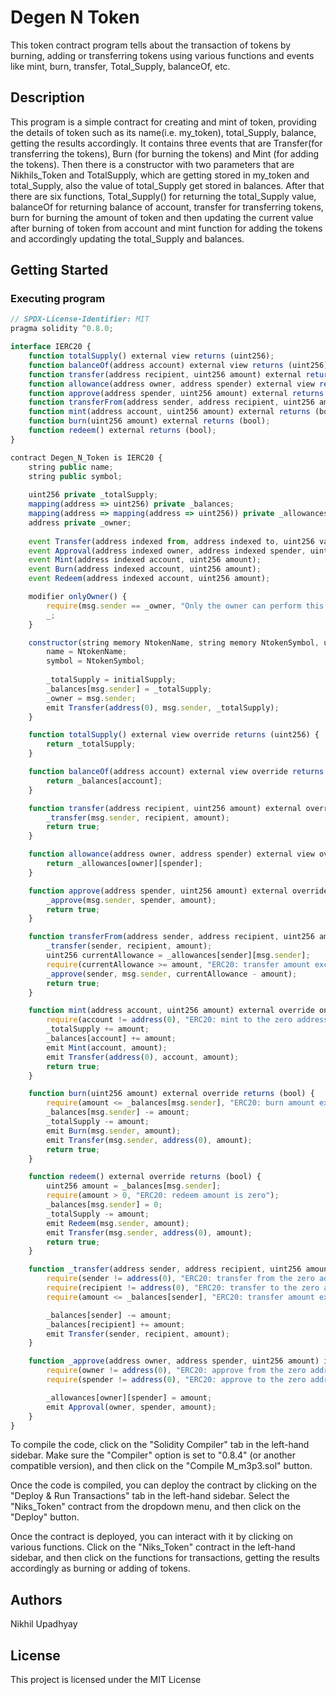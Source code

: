 # Degen N Token
This token contract program tells about the transaction of tokens by burning, adding or transferring tokens using various functions and events like mint, burn, transfer, Total_Supply, balanceOf, etc.
## Description

This program is a simple contract for creating and mint of token, providing the details of token such as its name(i.e. my_token), total_Supply, balance, getting the results accordingly. It contains three events that are Transfer(for transferring the tokens), Burn (for burning the tokens) and Mint (for adding the tokens). Then there is a constructor with two parameters that are Nikhils_Token and TotalSupply, which are getting stored in my_token and total_Supply, also the value of total_Supply get stored in balances. After that there are six functions, Total_Supply() for returning the total_Supply value, balanceOf for returning balance of account, transfer for transferring tokens, burn for burning the amount of token and then updating the current value after burning of token from account and mint function for adding the tokens and accordingly updating the total_Supply and balances.

## Getting Started
### Executing program
       
```javascript
// SPDX-License-Identifier: MIT
pragma solidity ^0.8.0;

interface IERC20 {
    function totalSupply() external view returns (uint256);
    function balanceOf(address account) external view returns (uint256);
    function transfer(address recipient, uint256 amount) external returns (bool);
    function allowance(address owner, address spender) external view returns (uint256);
    function approve(address spender, uint256 amount) external returns (bool);
    function transferFrom(address sender, address recipient, uint256 amount) external returns (bool);
    function mint(address account, uint256 amount) external returns (bool);
    function burn(uint256 amount) external returns (bool);
    function redeem() external returns (bool);
}

contract Degen_N_Token is IERC20 {
    string public name;
    string public symbol;
 
    uint256 private _totalSupply;
    mapping(address => uint256) private _balances;
    mapping(address => mapping(address => uint256)) private _allowances;
    address private _owner;
    
    event Transfer(address indexed from, address indexed to, uint256 value);
    event Approval(address indexed owner, address indexed spender, uint256 value);
    event Mint(address indexed account, uint256 amount);
    event Burn(address indexed account, uint256 amount);
    event Redeem(address indexed account, uint256 amount);

    modifier onlyOwner() {
        require(msg.sender == _owner, "Only the owner can perform this action");
        _;
    }

    constructor(string memory NtokenName, string memory NtokenSymbol, uint256 initialSupply) {
        name = NtokenName;
        symbol = NtokenSymbol;
    
        _totalSupply = initialSupply;
        _balances[msg.sender] = _totalSupply;
        _owner = msg.sender;
        emit Transfer(address(0), msg.sender, _totalSupply);
    }

    function totalSupply() external view override returns (uint256) {
        return _totalSupply;
    }

    function balanceOf(address account) external view override returns (uint256) {
        return _balances[account];
    }

    function transfer(address recipient, uint256 amount) external override returns (bool) {
        _transfer(msg.sender, recipient, amount);
        return true;
    }

    function allowance(address owner, address spender) external view override returns (uint256) {
        return _allowances[owner][spender];
    }

    function approve(address spender, uint256 amount) external override returns (bool) {
        _approve(msg.sender, spender, amount);
        return true;
    }

    function transferFrom(address sender, address recipient, uint256 amount) external override returns (bool) {
        _transfer(sender, recipient, amount);
        uint256 currentAllowance = _allowances[sender][msg.sender];
        require(currentAllowance >= amount, "ERC20: transfer amount exceeds allowance");
        _approve(sender, msg.sender, currentAllowance - amount);
        return true;
    }

    function mint(address account, uint256 amount) external override onlyOwner returns (bool) {
        require(account != address(0), "ERC20: mint to the zero address");
        _totalSupply += amount;
        _balances[account] += amount;
        emit Mint(account, amount);
        emit Transfer(address(0), account, amount);
        return true;
    }

    function burn(uint256 amount) external override returns (bool) {
        require(amount <= _balances[msg.sender], "ERC20: burn amount exceeds balance");
        _balances[msg.sender] -= amount;
        _totalSupply -= amount;
        emit Burn(msg.sender, amount);
        emit Transfer(msg.sender, address(0), amount);
        return true;
    }

    function redeem() external override returns (bool) {
        uint256 amount = _balances[msg.sender];
        require(amount > 0, "ERC20: redeem amount is zero");
        _balances[msg.sender] = 0;
        _totalSupply -= amount;
        emit Redeem(msg.sender, amount);
        emit Transfer(msg.sender, address(0), amount);
        return true;
    }

    function _transfer(address sender, address recipient, uint256 amount) internal {
        require(sender != address(0), "ERC20: transfer from the zero address");
        require(recipient != address(0), "ERC20: transfer to the zero address");
        require(amount <= _balances[sender], "ERC20: transfer amount exceeds balance");

        _balances[sender] -= amount;
        _balances[recipient] += amount;
        emit Transfer(sender, recipient, amount);
    }

    function _approve(address owner, address spender, uint256 amount) internal {
        require(owner != address(0), "ERC20: approve from the zero address");
        require(spender != address(0), "ERC20: approve to the zero address");

        _allowances[owner][spender] = amount;
        emit Approval(owner, spender, amount);
    }
}                          
```
To compile the code, click on the "Solidity Compiler" tab in the left-hand sidebar. Make sure the "Compiler" option is set to "0.8.4" (or another compatible version), and then click on the "Compile M_m3p3.sol" button.

Once the code is compiled, you can deploy the contract by clicking on the "Deploy & Run Transactions" tab in the left-hand sidebar. Select the "Niks_Token" contract from the dropdown menu, and then click on the "Deploy" button. 

Once the contract is deployed, you can interact with it by clicking on various functions. Click on the "Niks_Token" contract in the left-hand sidebar, and then click on the functions for transactions, getting the results accordingly as burning or adding of tokens.

## Authors
Nikhil Upadhyay

## License
This project is licensed under the MIT License
